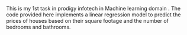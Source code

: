 This is my 1st task in prodigy infotech in Machine learning domain .
The code provided here implements a linear regression model to predict the prices of houses based on their square footage and the number of bedrooms and bathrooms.
